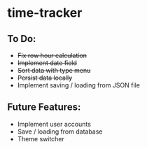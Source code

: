 # time-tracker

## To Do:
* ~~Fix row hour calculation~~
* ~~Implement date field~~
* ~~Sort data with type menu~~
* ~~Persist data locally~~
* Implement saving / loading from JSON file

## Future Features:
* Implement user accounts
* Save / loading from database
* Theme switcher
